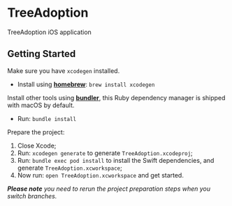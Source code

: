 # TreeAdoption
TreeAdoption iOS application

## Getting Started

Make sure you have `xcodegen` installed.
- Install using [**homebrew**](https://brew.sh/): `brew install xcodegen`

Install other tools using [**bundler**](https://bundler.io/), this Ruby dependency manager is shipped with macOS by default.
- Run: `bundle install`

Prepare the project:
1. Close Xcode;
2. Run: `xcodegen generate` to generate `TreeAdoption.xcodeproj`;
3. Run: `bundle exec pod install` to install the Swift dependencies, and generate `TreeAdoption.xcworkspace`;
4. Now run: `open TreeAdoption.xcworkspace` and get started.

_**Please note** you need to rerun the project preparation steps when you switch branches._
